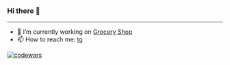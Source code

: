### Hi there 👋
----
- 🔭 I’m currently working on [Grocery Shop](https://github.com/olkhovichs/groceryShop_TelegramBot)
- 📫 How to reach me: [tg](t.me/olkhovich)



[![codewars](https://www.codewars.com/users/olkhovich/badges/large)](https://www.codewars.com/users/olkhovich)